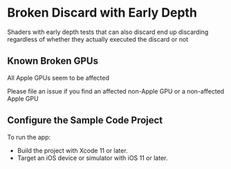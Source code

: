 # Broken Discard with Early Depth

Shaders with early depth tests that can also discard end up discarding regardless of whether they actually executed the discard or not

## Known Broken GPUs

All Apple GPUs seem to be affected

Please file an issue if you find an affected non-Apple GPU or a non-affected Apple GPU

## Configure the Sample Code Project

To run the app:
* Build the project with Xcode 11 or later.
* Target an iOS device or simulator with iOS 11 or later.
